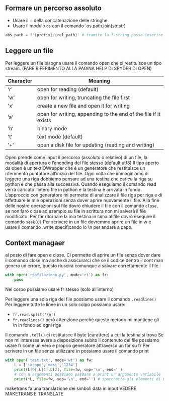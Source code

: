 ```python

```

## Formare un percorso assoluto
- Usare il + della concatenazione delle stringhe
- Usare il modulo `os` con il comando `os.path.join(str,str)
```python
abs_path = f'{prefix}/{rel_path}' # tramite la f-string posso inserire automaticamente dentro la stringa stessa delle variabili
```

## Leggere un file
Per leggere un file bisogna usare il comando open che ci restituisce un tipo stream. (FARE RIFERIMENTO ALLA PAGINA HELP DI SPYDER DI OPEN)

| Character | Meaning                                                         |
| --------- | --------------------------------------------------------------- |
| ‘r’       | open for reading (default)                                      |
| ’w‘       | open for writing, truncating the file first                     |
| 'x'       | create a new file and open it for writing                       |
| ’a‘       | open for writing, appending to the end of the file if it exists |
| ’b‘       | binary mode                                                     |
| ’t‘       | text mode (default)                                             |
| ’+‘       | open a disk file for updating (reading and writing)             |


Open prende come input il percorso (assoluto o relativo) di un file, la modalità di apertura e l’encoding del file stesso (default utf8)
Il tipo aperto da open è un textIOWrapper che è un generatore che restituisce un riferimento puntatore all’inizio del file. Ogni volta che immaginiamo di leggere una riga dobbiamo pensare ad una testina che carica la riga su python e che passa alla successiva. Quando eseguiamo il comando read verrà caricato l’intero file in python e la testina è arrivata in fondo.
L’approccio con generatore mi permette di analizzare il file riga per riga e di effettuare le mie operazioni senza dover aprire nuovamente il file.
Alla fine delle nostre operazioni sul file dovrò chiudere il file con il comando `close`, se non farò close ad esempio su file in scrittura non mi salverà il file modificato.
Per far ritornare la mia testina in cima al file dovrò eseguire il comando `seek(0)`
Per scrivere in un file dovremmo aprire un file in w e usare il comando .write specificando lo \n per andare a capo.

## Context managaer
al posto di fare open e close. Ci permette di aprire un file senza dover dare il comando close ma anche di assicurarci che se il codice dentro il cont man genera un errore, questo riuscirà comunque a salvare correttamente il file.

```python
with open('rpofilazione.py', mode='rt') as fr:
	pass
```

Nel corpo possiamo usare fr stesso (solo all’interno)

Per leggere una sola riga del file possiamo usare il comando `.readline()` 
Per leggere tutte le linee in un solo colpo possiamo usare:
- `fr.read.split('\n')`
- `fr.readlines()` però attenzione perchè questo metodo mi mantiene gli \n in fondo ad ogni riga

Il comando `.tell()` ci restituisce il byte (carattere) a cui la testina si trova
Se non mi interessa avere a disposizione subito il contenuto del file possiamo usare fr come un vero e proprio generatore attraverso un for su fr
Per scrivere in un file senza utilizzare \n possiamo usare il comando print
```python
with open('test.txt', mode='wt') as fw:
	L = ['iacopo','masi','1234']
	print(L[0],L[1],L[2], file=fw, sep='\n', end='')
	# con n argomenti possiamo passare a print un argomento variabile
	print(*L, file=fw, sep='\n', end='') # spacchetta gli elementi di L e li scrive dentro il file (letteramente fa un print nel file)
```

maketrans fa una translazione dei simboli data in input VEDERE MAKETRANS E TRANSLATE